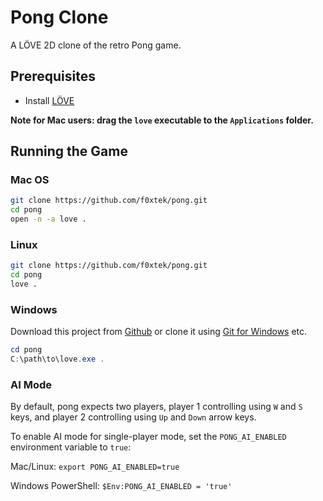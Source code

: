 # Pong Clone

A LÖVE 2D clone of the retro Pong game.

## Prerequisites

- Install [LÖVE](https://love2d.org/)

**Note for Mac users: drag the `love` executable to the `Applications` folder.**

## Running the Game

### Mac OS

```bash
git clone https://github.com/f0xtek/pong.git
cd pong
open -n -a love .
```

### Linux

```bash
git clone https://github.com/f0xtek/pong.git
cd pong
love .
```

### Windows

Download this project from [Github](https://github.com/f0xtek/pong) or clone it using [Git for Windows](https://git-scm.com/download/win) etc.

```powershell
cd pong
C:\path\to\love.exe .
```

### AI Mode

By default, pong expects two players, player 1 controlling using `W` and `S` keys, and player 2 controlling using `Up` and `Down` arrow keys.

To enable AI mode for single-player mode, set the `PONG_AI_ENABLED` environment variable to `true`:

Mac/Linux: `export PONG_AI_ENABLED=true`

Windows PowerShell: `$Env:PONG_AI_ENABLED = 'true'`
